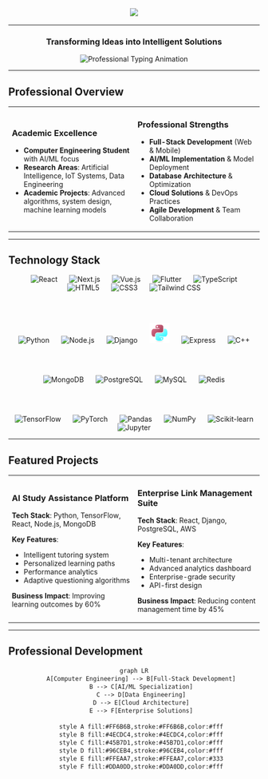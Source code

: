 <div align="center">

<!-- Animated Header -->
<img src="https://capsule-render.vercel.app/api?type=waving&color=gradient&customColorList=6,11,20&height=180&section=header&text=Dagmawi%20Ayenew&fontSize=42&fontColor=fff&animation=twinkling&fontAlignY=32&desc=Computer%20Engineering%20Student%20%7C%20AI%20Enthusiast%20%7C%20Full-Stack%20Developer&descSize=16&descAlignY=51"/>

</div>

---

<div align="center">

### **Transforming Ideas into Intelligent Solutions**

<img src="https://readme-typing-svg.demolab.com?font=Fira+Code&weight=600&size=28&duration=3000&pause=1000&color=00D9FF&center=true&vCenter=true&multiline=true&width=800&height=100&lines=AI+%26+Machine+Learning+Developer;Full-Stack+Web+%26+Mobile+Solutions;Data+Engineering+%26+Analytics+Specialist;Always+Building+Tomorrow's+Technology" alt="Professional Typing Animation" />

</div>

---

## **Professional Overview**

<table>
<tr>
<td width="50%">

### **Academic Excellence**
- **Computer Engineering Student** with AI/ML focus  
- **Research Areas**: Artificial Intelligence, IoT Systems, Data Engineering  
- **Academic Projects**: Advanced algorithms, system design, machine learning models  

</td>
<td width="50%">

### **Professional Strengths**
- **Full-Stack Development** (Web & Mobile)  
- **AI/ML Implementation** & Model Deployment  
- **Database Architecture** & Optimization  
- **Cloud Solutions** & DevOps Practices  
- **Agile Development** & Team Collaboration  

</td>
</tr>
</table>

---

## **Technology Stack**

<div align="center">

<!-- Frontend -->
<img alt="React" height="40" src="https://cdn.jsdelivr.net/gh/devicons/devicon/icons/react/react-original.svg" title="React" style="margin: 0 10px;" />
<img alt="Next.js" height="40" src="https://cdn.jsdelivr.net/gh/devicons/devicon/icons/nextjs/nextjs-original-wordmark.svg" title="Next.js" style="margin: 0 10px;" />
<img alt="Vue.js" height="40" src="https://cdn.jsdelivr.net/gh/devicons/devicon/icons/vuejs/vuejs-original.svg" title="Vue.js" style="margin: 0 10px;" />
<img alt="Flutter" height="40" src="https://cdn.jsdelivr.net/gh/devicons/devicon/icons/flutter/flutter-original.svg" title="Flutter" style="margin: 0 10px;" />
<img alt="TypeScript" height="40" src="https://cdn.jsdelivr.net/gh/devicons/devicon/icons/typescript/typescript-original.svg" title="TypeScript" style="margin: 0 10px;" />
<img alt="HTML5" height="40" src="https://cdn.jsdelivr.net/gh/devicons/devicon/icons/html5/html5-original.svg" title="HTML5" style="margin: 0 10px;" />
<img alt="CSS3" height="40" src="https://cdn.jsdelivr.net/gh/devicons/devicon/icons/css3/css3-original.svg" title="CSS3" style="margin: 0 10px;" />
<img alt="Tailwind CSS" height="40" src="https://cdn.jsdelivr.net/gh/devicons/devicon/icons/tailwindcss/tailwindcss-plain.svg" title="Tailwind CSS" style="margin: 0 10px;" />

<br/><br/>

<!-- Backend -->
<img alt="Python" height="40" src="https://cdn.jsdelivr.net/gh/devicons/devicon/icons/python/python-original.svg" title="Python" style="margin: 0 10px;" />
<img alt="Node.js" height="40" src="https://cdn.jsdelivr.net/gh/devicons/devicon/icons/nodejs/nodejs-original.svg" title="Node.js" style="margin: 0 10px;" />
<img alt="Django" height="40" src="https://cdn.jsdelivr.net/gh/devicons/devicon/icons/django/django-original.svg" title="Django" style="margin: 0 10px;" />
<img alt="FastAPI" height="40" src="https://raw.githubusercontent.com/devicons/devicon/master/icons/python/python-original.svg" title="FastAPI (Python)" style="margin: 0 10px; filter: hue-rotate(130deg);" />
<img alt="Express" height="40" src="https://cdn.jsdelivr.net/gh/devicons/devicon/icons/express/express-original.svg" title="Express.js" style="margin: 0 10px;" />
<img alt="C++" height="40" src="https://cdn.jsdelivr.net/gh/devicons/devicon/icons/cplusplus/cplusplus-original.svg" title="C++" style="margin: 0 10px;" />

<br/><br/>

<!-- Database -->
<img alt="MongoDB" height="40" src="https://cdn.jsdelivr.net/gh/devicons/devicon/icons/mongodb/mongodb-original.svg" title="MongoDB" style="margin: 0 10px;" />
<img alt="PostgreSQL" height="40" src="https://cdn.jsdelivr.net/gh/devicons/devicon/icons/postgresql/postgresql-original.svg" title="PostgreSQL" style="margin: 0 10px;" />
<img alt="MySQL" height="40" src="https://cdn.jsdelivr.net/gh/devicons/devicon/icons/mysql/mysql-original.svg" title="MySQL" style="margin: 0 10px;" />
<img alt="Redis" height="40" src="https://cdn.jsdelivr.net/gh/devicons/devicon/icons/redis/redis-original.svg" title="Redis" style="margin: 0 10px;" />

<br/><br/>

<!-- AI/ML -->
<img alt="TensorFlow" height="40" src="https://cdn.jsdelivr.net/gh/devicons/devicon/icons/tensorflow/tensorflow-original.svg" title="TensorFlow" style="margin: 0 10px;" />
<img alt="PyTorch" height="40" src="https://cdn.jsdelivr.net/gh/devicons/devicon/icons/pytorch/pytorch-original.svg" title="PyTorch" style="margin: 0 10px;" />
<img alt="Pandas" height="40" src="https://pandas.pydata.org/static/img/pandas_mark.svg" title="Pandas" style="margin: 0 10px;" />
<img alt="NumPy" height="40" src="https://numpy.org/images/logo.svg" title="NumPy" style="margin: 0 10px;" />
<img alt="Scikit-learn" height="40" src="https://scikit-learn.org/stable/_static/scikit-learn-logo-small.png" title="Scikit-learn" style="margin: 0 10px;" />
<img alt="Jupyter" height="40" src="https://cdn.jsdelivr.net/gh/devicons/devicon/icons/jupyter/jupyter-original.svg" title="Jupyter" style="margin: 0 10px;" />

</div>

---

## **Featured Projects**

<div align="center">

<table>
<tr>
<td width="50%">

### **AI Study Assistance Platform**
**Tech Stack**: Python, TensorFlow, React, Node.js, MongoDB

**Key Features**:
- Intelligent tutoring system  
- Personalized learning paths  
- Performance analytics  
- Adaptive questioning algorithms  

**Business Impact**: Improving learning outcomes by 60%

</td>
<td width="50%">

### **Enterprise Link Management Suite**
**Tech Stack**: React, Django, PostgreSQL, AWS

**Key Features**:
- Multi-tenant architecture  
- Advanced analytics dashboard  
- Enterprise-grade security  
- API-first design  

**Business Impact**: Reducing content management time by 45%

</td>
</tr>
</table>

</div>

---

## **Professional Development**

<div align="center">

```mermaid
graph LR
    A[Computer Engineering] --> B[Full-Stack Development]
    B --> C[AI/ML Specialization]
    C --> D[Data Engineering]
    D --> E[Cloud Architecture]
    E --> F[Enterprise Solutions]
    
    style A fill:#FF6B6B,stroke:#FF6B6B,color:#fff
    style B fill:#4ECDC4,stroke:#4ECDC4,color:#fff
    style C fill:#45B7D1,stroke:#45B7D1,color:#fff
    style D fill:#96CEB4,stroke:#96CEB4,color:#fff
    style E fill:#FFEAA7,stroke:#FFEAA7,color:#333
    style F fill:#DDA0DD,stroke:#DDA0DD,color:#fff
